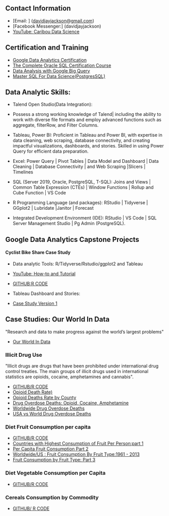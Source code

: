 
## Contact Information

* [Email: ] (davidjayjackson@gmail.com)
* [Facebook Messenger:] (davidjayjackson)
* [YouTube: Caribou Data Science ](https://www.youtube.com/c/CaribouDataScience)


## Certification and Training
* [Google Data Analytics Certification](https://coursera.org/share/51f7d8d0b0e6ccd7557cce8531f56843)
* [The Complete Oracle SQL Certification Course](https://www.udemy.com/certificate/UC-e1affe0d-490b-41f9-b716-cff895cf483d/)
* [Data Analysis with Google Big Query](https://www.udemy.com/certificate/UC-b2109ad9-c14c-4def-b7ff-0f72c23b9f6e/)
* [Master SQL For Data Science(PostgresSQL)](https://www.udemy.com/certificate/UC-ef743e8e-d41c-4df8-a1d2-d229eaae7fc9/)


## Data Analytic Skills: 
* Talend Open Studio(Data Integration):
* Possess a strong working knowledge of Talend| including the ability to work with diverse file formats 
  and employ advanced functions such as aggregate, filterRow, and Filter Columns.
*	Tableau, Power BI: 
  Proficient in Tableau and Power BI, with expertise in data cleaning, web scraping, database connectivity, 
  and creating impactful visualizations, dashboards, and stories. Skilled in using Power Query for efficient data preparation.
 	
*	Excel: 
Power Query |  Pivot Tables | Data Model and Dashboard | Data Cleaning | Database Connectivity | and Web Scraping |Slicers | Timelines
* SQL (Server 2019, Oracle, PostgreSQL, T-SQL): 
 Joins and Views | Common Table Expression (CTEs) |  Window Functions | Rollup and Cube Function | VS Code
*	 R Programming Language (and packages):
RStudio | Tidyverse | GGplot2 | Lubridate |Janitor | Forecast
*	Integrated Development Environment (IDE):
RStudio | VS Code | SQL Server Management Studio | Pg Admin (PostgreSQL).


## Google Data Analytics Capstone Projects
#### Cyclist Bike Share Case Study
* Data analytic Tools: R/Tidyverse/Rstudio/ggplot2 and Tableau
* [YouTube: How-to and Tutorial](https://youtube.com/playlist?list=PLnBliEe9L853Rrts3QKXzf-RL49uuTa57)

* [GITHUB:R CODE](https://GITHUB.com/davidjayjackson/CyclisticBikeShare)
* Tableau Dashboard and Stories: 
* [Case Study Version 1](https://public.tableau.com/views/Book1CyclisticBikeShare/StoryCyclisticBikeShare?:language=en-US&:display_count=n&:origin=viz_share_link)

## Case Studies: Our World In Data
"Research and data to make progress against the world’s largest problems"

* [Our World In Data](http://ourworldindata.org)

### Illicit Drug Use

"Illicit  drugs are drugs that have been prohibited 
under international drug control treaties.
The main groups of illicit drugs used in international 
statistics are opioids, cocaine, amphetamines and cannabis". 


* [GITHUB/R CODE](https://GITHUB.com/davidjayjackson/OWID-illicit-drug-use)
* [Opioid Death Rate)](https://youtu.be/FI31CCphZOQ)
* [Opioid Deaths Rate by County](https://youtu.be/Z94HPYyD1oo)
* [Drug Overdose Deaths: Opioid, Cocaine, Amphetamine](https://youtu.be/_Q8fBs9_klQ)
* [Worldwide Drug Overdose Deaths](https://youtu.be/xx_5AjIwESo)
* [USA vs World Drug Overdose Deaths](https://youtu.be/1d6cijaXbBY)

### Diet Fruit Consumption per capita

* [GITHUB/R CODE](https://GITHUB.com/davidjayjackson/OWID-diet-fruit-per-capita)
* [Countries with Highest Consumption of Fruit Per Person:part 1](https://youtu.be/LPlFnHRV2Hs)
* [Per Capita Fruit Consumption Part 2](https://youtu.be/-cf-29MyPo8)
* [Worldwide/US : Fruit Consumption By Fruit Type:1961 - 2013](https://youtu.be/TDSDgTl2igc)
* [Fruit Consumption by Fruit Type: Part 3](https://youtu.be/KAvyEWe2N6Y)


### Diet Vegetable Consumption per Capita

* [GITHUB/R CODE](https://GITHUB.com/davidjayjackson/OWID-diet-vegetable-per-capita)

### Cereals Consumption by Commodity

* [GITHUB/ R CODE](https://GITHUB.com/davidjayjackson/OWID-cereals-by-commodity)
